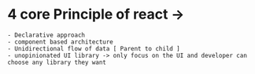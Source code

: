 # 4 core Principle of react ->

    - Declarative approach
    - component based architecture
    - Unidirectional flow of data [ Parent to child ]
    - unopinionated UI library -> only focus on the UI and developer can choose any library they want
